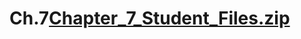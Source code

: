 # Ch.7[Chapter_7_Student_Files.zip](https://github.com/user-attachments/files/18839093/Chapter_7_Student_Files.zip)
